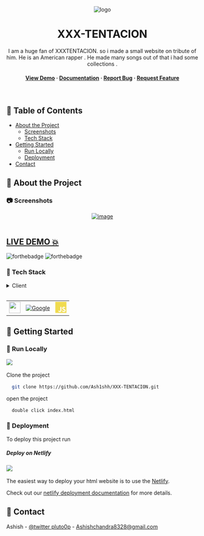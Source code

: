 <div align="center">

  <img src="https://user-images.githubusercontent.com/87669361/205438911-e85f1d78-cc91-4f6c-89f9-3aff0b638ef2.png" alt="logo" width="200" height="auto" />
  
# XXX-TENTACION
  
  <p>
    I am a huge fan of XXXTENTACION. so i made a small website on tribute of him. He is an American rapper . He made many songs out of that i had some collections .
  </p>
  
<h4>
    <a href="https://xxx-tentacion-ac.netlify.app/">View Demo</a>
  <span> · </span>
    <a href="https://github.com/Ash1shh/XXX-TENTACION/blob/main/README.md">Documentation</a>
  <span> · </span>
    <a href="https://github.com/Ash1shh/XXX-TENTACION/issues">Report Bug</a>
  <span> · </span>
    <a href="https://github.com/Ash1shh/XXX-TENTACION/issues">Request Feature</a>
  </h4>
</div>

<br />

<!-- Table of Contents -->
## :notebook_with_decorative_cover: Table of Contents

- [About the Project](#star2-about-the-project)
  * [Screenshots](#camera-screenshots)
  * [Tech Stack](#space_invader-tech-stack)
- [Getting Started](#toolbox-getting-started)
  * [Run Locally](#running-run-locally)
  * [Deployment](#triangular_flag_on_post-deployment)
- [Contact](#handshake-contact)

<!-- About the Project -->
## :star2: About the Project

<!-- Screenshots -->
### :camera: Screenshots

<div align="center" display='flex'>
<a href="https://xxx-tentacion-ac.netlify.app/"><img width='800rem'  src='https://user-images.githubusercontent.com/87669361/205440513-46929566-ce11-4390-8822-47f07cee4d16.jpg' alt='image'/></a>
</div>

<br />


## <a href="https://xxx-tentacion-ac.netlify.app/" target="_blank">LIVE DEMO 💥</a>

![forthebadge](https://forthebadge.com/images/badges/built-with-love.svg)
![forthebadge](https://forthebadge.com/images/badges/for-you.svg)

### :space_invader: Tech Stack

<details>
  <summary>Client</summary>
  <ul>
    <li><a >HTML</a></li>
    <li><a >CSS</a></li>
    <li><a >JS</a></li>
  </ul>
</details>
<br />
<table>
    <tr>
        <td>
<a href="#"><img src="https://cdn.jsdelivr.net/gh/devicons/devicon/icons/html5/html5-original.svg" alt="" width="30" height="30" /></a>
        </td>
                <td>
<a href="#"><img src="https://cdn.jsdelivr.net/gh/devicons/devicon/icons/css3/css3-original.svg" alt="Google" width="30" height="30" /></a>
        </td>
                        <td>
<a href="#"><img src="https://raw.githubusercontent.com/devicons/devicon/master/icons/javascript/javascript-plain.svg" alt="Google" width="30" height="30" /></a>
        </td>
    </tr>
</table>

## 	:toolbox: Getting Started

<!-- Run Locally -->
### :running: Run Locally

![](https://img.shields.io/badge/GIT-E44C30?style=for-the-badge&logo=git&logoColor=white)

Clone the project

```bash
  git clone https://github.com/Ash1shh/XXX-TENTACION.git
```

open the project
```bash
  double click index.html 
```

<!-- Deployment -->
### :triangular_flag_on_post: Deployment

To deploy this project run

##### Deploy on Netlify

![](https://img.shields.io/badge/NETLIFY-000000?style=for-the-badge&logo=vercel&logoColor=white)

The easiest way to deploy your html website is to use the [Netlify](https://www.netlify.com/).

Check out our [netlify deployment documentation](https://docs.netlify.com/) for more details.

## :handshake: Contact

Ashish - [@twitter pluto0p](https://twitter.com/pluto0p) - Ashishchandra8328@gmail.com

